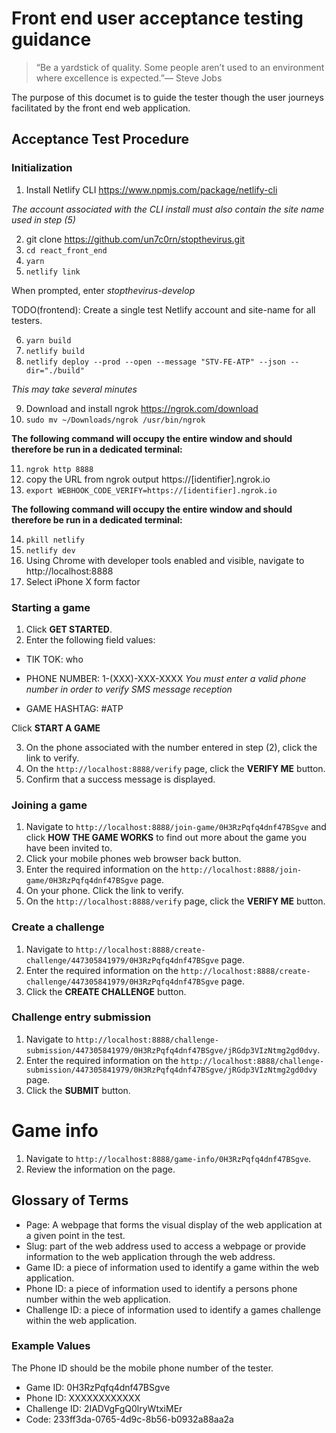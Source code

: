 # Front end user acceptance testing guidance

> “Be a yardstick of quality. Some people aren’t used to an environment where excellence is expected.”— Steve Jobs

The purpose of this documet is to guide the tester though the user journeys facilitated by the front end web application.

## Acceptance Test Procedure

### Initialization

1. Install Netlify CLI https://www.npmjs.com/package/netlify-cli

*The account associated with the CLI install must also contain the site name used in step (5)*

2. git clone https://github.com/un7c0rn/stopthevirus.git
3. ```cd react_front_end```
4. ```yarn```
5. ```netlify link```

When prompted, enter *stopthevirus-develop*

TODO(frontend): Create a single test Netlify account and site-name for all testers.

6. ```yarn build```
7. ```netlify build``` 
8. ```netlify deploy --prod --open --message "STV-FE-ATP" --json --dir="./build"```

*This may take several minutes*

9. Download and install ngrok https://ngrok.com/download
10. ```sudo mv ~/Downloads/ngrok /usr/bin/ngrok```

**The following command will occupy the entire window and should therefore be run in a dedicated terminal:**

11. ```ngrok http 8888```
12. copy the URL from ngrok output https://[identifier].ngrok.io
13. ```export WEBHOOK_CODE_VERIFY=https://[identifier].ngrok.io```

**The following command will occupy the entire window and should therefore be run in a dedicated terminal:**

14. ```pkill netlify```
15. ```netlify dev```
16. Using Chrome with developer tools enabled and visible, navigate to http://localhost:8888
17. Select iPhone X form factor

### Starting a game

1. Click **GET STARTED**.
2. Enter the following field values:

* TIK TOK: who
* PHONE NUMBER: 1-(XXX)-XXX-XXXX *You must enter a valid phone number in order to verify SMS message reception*

* GAME HASHTAG: #ATP

Click **START A GAME**

3. On the phone associated with the number entered in step (2), click the link to verify.
4. On the `http://localhost:8888/verify` page, click the **VERIFY ME** button.
5. Confirm that a success message is displayed.

### Joining a game

1. Navigate to `http://localhost:8888/join-game/0H3RzPqfq4dnf47BSgve` and click **HOW THE GAME WORKS** to find out more about the game you have been invited to.
2. Click your mobile phones web browser back button.
3. Enter the required information on the `http://localhost:8888/join-game/0H3RzPqfq4dnf47BSgve` page.
4. On your phone. Click the link to verify.
5. On the `http://localhost:8888/verify` page, click the **VERIFY ME** button.

### Create a challenge

1. Navigate to `http://localhost:8888/create-challenge/447305841979/0H3RzPqfq4dnf47BSgve` page.
2. Enter the required information on the `http://localhost:8888/create-challenge/447305841979/0H3RzPqfq4dnf47BSgve` page.
3. Click the **CREATE CHALLENGE** button.

### Challenge entry submission

1. Navigate to `http://localhost:8888/challenge-submission/447305841979/0H3RzPqfq4dnf47BSgve/jRGdp3VIzNtmg2gd0dvy`.
2. Enter the required information on the `http://localhost:8888/challenge-submission/447305841979/0H3RzPqfq4dnf47BSgve/jRGdp3VIzNtmg2gd0dvy` page.
3. Click the **SUBMIT** button.

# Game info

1. Navigate to `http://localhost:8888/game-info/0H3RzPqfq4dnf47BSgve`.
2. Review the information on the page.

## Glossary of Terms

- Page: A webpage that forms the visual display of the web application at a given point in the test.
- Slug: part of the web address used to access a webpage or provide information to the web application through the web address.
- Game ID: a piece of information used to identify a game within the web application.
- Phone ID: a piece of information used to identify a persons phone number within the web application.
- Challenge ID: a piece of information used to identify a games challenge within the web application.

### Example Values

The Phone ID should be the mobile phone number of the tester.

- Game ID: 0H3RzPqfq4dnf47BSgve
- Phone ID: XXXXXXXXXXXX
- Challenge ID: 2IADVgFgQ0lryWtxiMEr
- Code: 233ff3da-0765-4d9c-8b56-b0932a88aa2a
